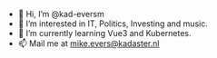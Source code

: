 - 👋 Hi, I’m @kad-eversm
- 👀 I’m interested in IT, Politics, Investing and music.
- 🌱 I’m currently learning Vue3 and Kubernetes.
- 📫 Mail me at mike.evers@kadaster.nl
